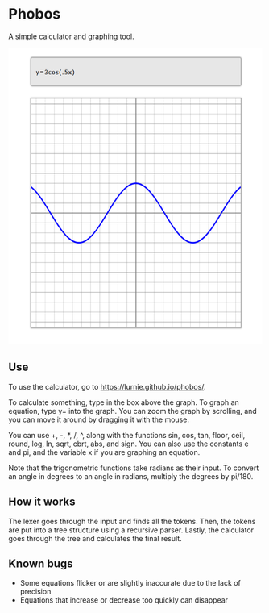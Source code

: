 # Phobos
A simple calculator and graphing tool.

<img src="./media/screenshot.png" width="550" height="589"/>

## Use
To use the calculator, go to https://lurnie.github.io/phobos/.

To calculate something, type in the box above the graph. To graph an equation, type y= into the graph. You can zoom the graph by scrolling, and you can move it around by dragging it with the mouse.

You can use +, -, *, /, ^, along with the functions sin, cos, tan, floor, ceil, round, log, ln, sqrt, cbrt, abs, and sign. You can also use the constants e and pi, and the variable x if you are graphing an equation.

Note that the trigonometric functions take radians as their input. To convert an angle in degrees to an angle in radians, multiply the degrees by pi/180.

## How it works
The lexer goes through the input and finds all the tokens. Then, the tokens are put into a tree structure using a recursive parser. Lastly, the calculator goes through the tree and calculates the final result.

## Known bugs
- Some equations flicker or are slightly inaccurate due to the lack of precision
- Equations that increase or decrease too quickly can disappear